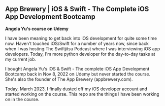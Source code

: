## App Brewery | iOS & Swift - The Complete iOS App Development Bootcamp
**Angela Yu's course on Udemy**

I have been meaning to get back into iOS development for quite some time now.  Haven't touched iOS/Swift for a number of years now, since back when I was hosting The Swiftjitsu Podcast where I was interviewing iOS app developers.  Today, I'm more python developer for the day-to-day tasks at my current job.  

I bought Angela Yu's iOS & Swift - The complete iOS App Development Bootcamp back in Nov 8, 2022 on Udemy but never started the course.  She's also the founder of The App Brewery (appbrewery.com).

Today, March 2023, I finally dusted off my iOS developer account and started working on the course.  This repo are the things I have been  working on in the course.


